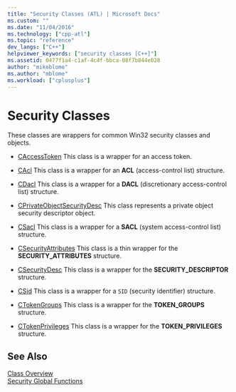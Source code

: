 ```yaml
---
title: "Security Classes (ATL) | Microsoft Docs"
ms.custom: ""
ms.date: "11/04/2016"
ms.technology: ["cpp-atl"]
ms.topic: "reference"
dev_langs: ["C++"]
helpviewer_keywords: ["security classes [C++]"]
ms.assetid: 0477f1a4-c1af-4c4f-bbca-08f7b844e028
author: "mikeblome"
ms.author: "mblome"
ms.workload: ["cplusplus"]
---
```

# Security Classes
These classes are wrappers for common Win32 security classes and objects.  
  
-   [CAccessToken](../atl/reference/caccesstoken-class.md) This class is a wrapper for an access token.  
  
-   [CAcl](../atl/reference/cacl-class.md) This class is a wrapper for an **ACL** (access-control list) structure.  
  
-   [CDacl](../atl/reference/cdacl-class.md) This class is a wrapper for a **DACL** (discretionary access-control list) structure.  
  
-   [CPrivateObjectSecurityDesc](../atl/reference/cprivateobjectsecuritydesc-class.md) This class represents a private object security descriptor object.  
  
-   [CSacl](../atl/reference/csacl-class.md) This class is a wrapper for a **SACL** (system access-control list) structure.  
  
-   [CSecurityAttributes](../atl/reference/csecurityattributes-class.md) This class is a thin wrapper for the **SECURITY_ATTRIBUTES** structure.  
  
-   [CSecurityDesc](../atl/reference/csecuritydesc-class.md) This class is a wrapper for the **SECURITY_DESCRIPTOR** structure.  
  
-   [CSid](../atl/reference/csid-class.md) This class is a wrapper for a `SID` (security identifier) structure.  
  
-   [CTokenGroups](../atl/reference/ctokengroups-class.md) This class is a wrapper for the **TOKEN_GROUPS** structure.  
  
-   [CTokenPrivileges](../atl/reference/ctokenprivileges-class.md) This class is a wrapper for the **TOKEN_PRIVILEGES** structure.  
  
## See Also  
 [Class Overview](../atl/atl-class-overview.md)   
 [Security Global Functions](../atl/reference/security-global-functions.md)

